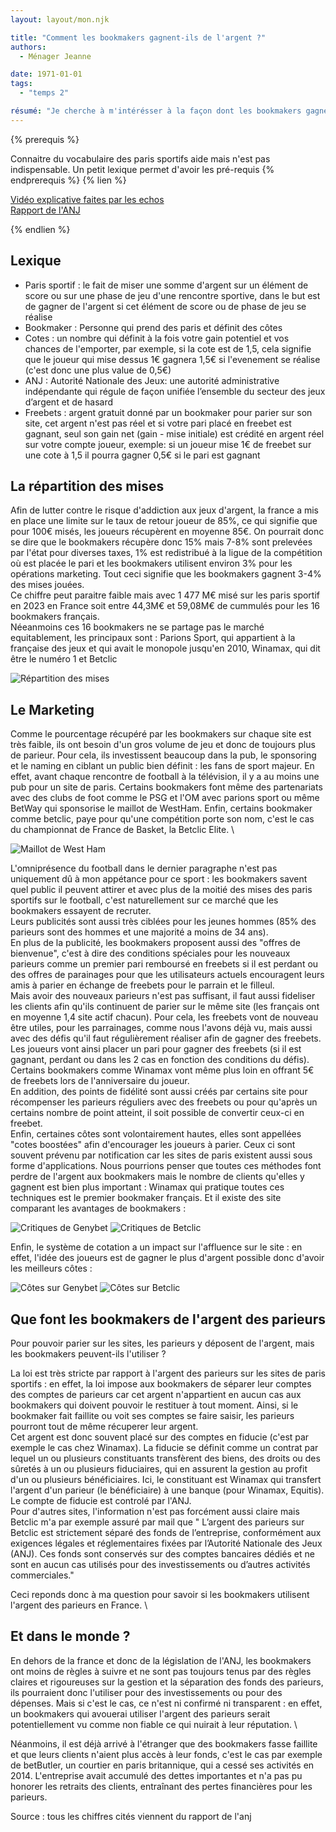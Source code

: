 ```yaml
---
layout: layout/mon.njk

title: "Comment les bookmakers gagnent-ils de l'argent ?"
authors:
  - Ménager Jeanne

date: 1971-01-01
tags: 
  - "temps 2"

résumé: "Je cherche à m'intérésser à la façon dont les bookmakers gagnent de l'argent et à savoir ce qu'ils font de l'argent des utilisateurs sur leur site"
---
```


{% prerequis %}

Connaitre du vocabulaire des paris sportifs aide mais n'est pas indispensable. Un petit lexique permet d'avoir les pré-requis
{% endprerequis %}
{% lien %}

[Vidéo explicative faites par les echos](https://www.lesechos.fr/industrie-services/services-conseils/video-paris-sportifs-en-ligne-qui-sont-les-vrais-gagnants-2100540#:~:text=Fixé%20par%20l'Etat%20à,de%20profit%20pour%20l'opérateur.) \
[Rapport de l'ANJ](https://anj.fr/sites/default/files/2024-04/2023_Rapport_Economique.pdf)

{% endlien %}

## Lexique 
- Paris sportif : le fait de miser une somme d'argent sur un élément de score ou sur une phase de jeu d'une rencontre sportive, dans le but est de gagner de l'argent si cet élément de score ou de phase de jeu se réalise
- Bookmaker : Personne qui prend des paris et définit des côtes
- Cotes : un nombre qui définit à la fois votre gain potentiel et vos chances de l'emporter, par exemple, si la cote est de 1,5, cela signifie que le joueur qui mise dessus 1€ gagnera 1,5€ si l'evenement se réalise (c'est donc une plus value de 0,5€)
- ANJ : Autorité Nationale des Jeux: une autorité administrative indépendante qui régule de façon unifiée l’ensemble du secteur des jeux d’argent et de hasard
- Freebets : argent gratuit donné par un bookmaker pour parier sur son site, cet argent n'est pas réel et si votre pari placé en freebet est gagnant, seul son gain net (gain - mise initiale) est crédité en argent réel sur votre compte joueur, exemple: si un joueur mise 1€ de freebet sur une cote à 1,5 il pourra gagner 0,5€ si le pari est gagnant

## La répartition des mises

Afin de lutter contre le risque d'addiction aux jeux d'argent, la france a mis en place une limite sur le taux de retour joueur de 85%, ce qui signifie que pour 100€ misés, les joueurs récupèrent en moyenne 85€. On pourrait donc se dire que le bookmakers récupère donc 15% mais 7-8% sont prelevées par l'état pour diverses taxes, 1% est redistribué à la ligue de la compétition où est placée le pari et les bookmakers utilisent environ 3% pour les opérations marketing. Tout ceci signifie que les bookmakers gagnent 3-4% des mises jouées. \
Ce chiffre peut paraitre faible mais avec 1 477 M€ misé sur les paris sportif en 2023 en France soit entre 44,3M€ et 59,08M€ de cummulés pour les 16 bookmakers français. \
Néeanmoins ces 16 bookmakers ne se partage pas le marché equitablement, les principaux sont : Parions Sport, qui appartient à la française des jeux et qui avait le monopole jusqu'en 2010, Winamax, qui dit être le numéro 1 et Betclic

![Répartition des mises](./repartition_mises.webp)

## Le Marketing

Comme le pourcentage récupéré par les bookmakers sur chaque site est très faible, ils ont besoin d'un gros volume de jeu et donc de toujours plus de parieur. Pour cela, ils investissent beaucoup dans la pub, le sponsoring et le naming en ciblant un public bien définit : les fans de sport majeur. En effet, avant chaque rencontre de football à la télévision, il y a au moins une pub pour un site de paris. Certains bookmakers font même des partenariats avec des clubs de foot comme le PSG et l'OM avec parions sport ou même BetWay qui sponsorise le maillot de WestHam. Enfin, certains bookmaker comme betclic, paye pour qu'une compétition porte son nom, c'est le cas du championnat de France de Basket, la Betclic Elite. \

![Maillot de West Ham](./Maillot-West-Ham-United-2024-2025-domicile.webp)

L'omniprésence du football dans le dernier paragraphe n'est pas uniquement dû à mon appétance pour ce sport : les bookmakers savent quel public il peuvent attirer et avec plus de la moitié des mises des paris sportifs sur le football, c'est naturellement sur ce marché que les bookmakers essayent de recruter. \
Leurs publicités sont aussi très ciblées pour les jeunes hommes (85% des parieurs sont des hommes et une majorité a moins de 34 ans). \
En plus de la publicité, les bookmakers proposent aussi des "offres de bienvenue", c'est à dire des conditions spéciales pour les nouveaux parieurs comme un premier pari remboursé en freebets si il est perdant ou des offres de parainages pour que les utilisateurs actuels encouragent leurs amis à parier en échange de freebets pour le parrain et le filleul. \
Mais avoir des nouveaux parieurs n'est pas suffisant, il faut aussi fideliser les clients afin qu'ils continuent de parier sur le même site (les français ont en moyenne 1,4 site actif chacun). Pour cela, les freebets vont de nouveau être utiles, pour les parrainages, comme nous l'avons déjà vu, mais aussi avec des défis qu'il faut régulièrement réaliser afin de gagner des freebets. Les joueurs vont ainsi placer un pari pour gagner des freebets (si il est gagnant, perdant ou dans les 2 cas en fonction des conditions du défis). Certains bookmakers comme Winamax vont même plus loin en offrant 5€ de freebets lors de l'anniversaire du joueur. \
En addition, des points de fidélité sont aussi créés par certains site pour récompenser les parieurs réguliers avec des freebets ou pour qu'après un certains nombre de point atteint, il soit possible de convertir ceux-ci en freebet. \
Enfin, certaines côtes sont volontairement hautes, elles sont appellées "cotes boostées" afin d'encourager les joueurs à parier. Ceux ci sont souvent prévenu par notification car les sites de paris existent aussi sous forme d'applications.
Nous pourrions penser que toutes ces méthodes font perdre de l'argent aux bookmakers mais le nombre de clients qu'elles y gagnent est bien plus important : Winamax qui pratique toutes ces techniques est le premier bookmaker français. Et il existe des site comparant les avantages de bookmakers : 

![Critiques de Genybet](./GenyBet.webp)
![Critiques de Betclic](./Betclic.webp)


Enfin, le système de cotation a un impact sur l'affluence sur le site : en effet, l'idée des joueurs est de gagner le plus d'argent possible donc d'avoir les meilleurs côtes : 

![Côtes sur Genybet](./Cotes_GenyBEt.webp)
![Côtes sur Betclic](./cotes_betclic.webp)

## Que font les bookmakers de l'argent des parieurs

Pour pouvoir parier sur les sites, les parieurs y déposent de l'argent, mais les bookmakers peuvent-ils l'utiliser ? 

La loi est très stricte par rapport à l'argent des parieurs sur les sites de paris sportifs : en effet, la loi impose aux bookmakers de séparer leur comptes des comptes de parieurs car cet argent n'appartient en aucun cas aux bookmakers qui doivent pouvoir le restituer à tout moment. Ainsi, si le bookmaker fait faillite ou voit ses comptes se faire saisir, les parieurs pourront tout de même récuperer leur argent. \
Cet argent est donc souvent placé sur des comptes en fiducie (c'est par exemple le cas chez Winamax). 
La fiducie se définit comme un contrat par lequel un ou plusieurs constituants transfèrent des biens, des droits ou des sûretés à un ou plusieurs fiduciaires, qui en assurent la gestion au profit d'un ou plusieurs bénéficiaires. Ici, le constituant est Winamax qui transfert l'argent d'un parieur (le bénéficiaire) à une banque (pour Winamax, Equitis). Le compte de fiducie est controlé par l'ANJ. \
Pour d'autres sites, l'information n'est pas forcément aussi claire mais Betclic m'a par exemple assuré par mail que " L’argent des parieurs sur Betclic est strictement séparé des fonds de l’entreprise, conformément aux exigences légales et réglementaires fixées par l’Autorité Nationale des Jeux (ANJ). Ces fonds sont conservés sur des comptes bancaires dédiés et ne sont en aucun cas utilisés pour des investissements ou d’autres activités commerciales."

Ceci reponds donc à ma question pour savoir si les bookmakers utilisent l'argent des parieurs en France. \

## Et dans le monde ? 

En dehors de la france et donc de la législation de l'ANJ, les bookmakers ont moins de règles à suivre et ne sont pas toujours tenus par des règles claires et rigoureuses sur la gestion et la séparation des fonds des parieurs, ils pourraient donc l'utiliser pour des investissements ou pour des dépenses. Mais si c'est le cas, ce n'est ni confirmé ni transparent : en effet, un bookmakers qui avouerai utiliser l'argent des parieurs serait potentiellement vu comme non fiable ce qui nuirait à leur réputation. \

Néanmoins, il est déjà arrivé à l'étranger que des bookmakers fasse faillite et que leurs clients n'aient plus accès à leur fonds, c'est le cas par exemple de betButler, un courtier en paris britannique, qui a cessé ses activités en 2014. L'entreprise avait accumulé des dettes importantes et n'a pas pu honorer les retraits des clients, entraînant des pertes financières pour les parieurs.


Source : tous les chiffres cités viennent du rapport de l'anj


